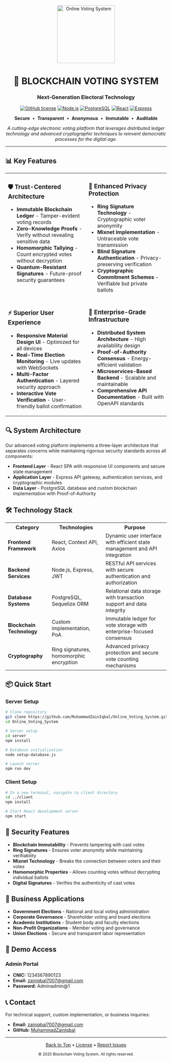 <div align="center">
  <img src="https://cdn.pixabay.com/photo/2020/10/26/00/16/ballot-5686045_1280.png" alt="Online Voting System" width="180" />
  
  # 🔐 BLOCKCHAIN VOTING SYSTEM
  
  <h3>Next-Generation Electoral Technology</h3>
  
  [![GitHub license](https://img.shields.io/badge/license-MIT-blue.svg)](LICENSE)
  [![Node.js](https://img.shields.io/badge/Node.js-Ready-brightgreen)](https://nodejs.org/)
  [![PostgreSQL](https://img.shields.io/badge/PostgreSQL-Powered-blue)](https://www.postgresql.org/)
  [![React](https://img.shields.io/badge/React-Frontend-61DAFB)](https://reactjs.org/)
  [![Express](https://img.shields.io/badge/Express-Backend-000000)](https://expressjs.com/)

  <p align="center">
    <b>Secure</b> &nbsp;&bull;&nbsp;
    <b>Transparent</b> &nbsp;&bull;&nbsp;
    <b>Anonymous</b> &nbsp;&bull;&nbsp;
    <b>Immutable</b> &nbsp;&bull;&nbsp;
    <b>Auditable</b>
  </p>
</div>

<p align="center">
  <i>A cutting-edge electronic voting platform that leverages distributed ledger technology and advanced cryptographic techniques to reinvent democratic processes for the digital age.</i>
</p>

---

## 📊 Key Features

<table>
  <tr>
    <td width="50%" valign="top">
      <h3>🛡️ Trust-Centered Architecture</h3>
      <ul>
        <li><b>Immutable Blockchain Ledger</b> - Tamper-evident voting records</li>
        <li><b>Zero-Knowledge Proofs</b> - Verify without revealing sensitive data</li>
        <li><b>Homomorphic Tallying</b> - Count encrypted votes without decryption</li>
        <li><b>Quantum-Resistant Signatures</b> - Future-proof security guarantees</li>
      </ul>
    </td>
    <td width="50%" valign="top">
      <h3>👤 Enhanced Privacy Protection</h3>
      <ul>
        <li><b>Ring Signature Technology</b> - Cryptographic voter anonymity</li>
        <li><b>Mixnet Implementation</b> - Untraceable vote transmission</li>
        <li><b>Blind Signature Authentication</b> - Privacy-preserving verification</li>
        <li><b>Cryptographic Commitment Schemes</b> - Verifiable but private ballots</li>
      </ul>
    </td>
  </tr>
  <tr>
    <td width="50%" valign="top">
      <h3>⚡ Superior User Experience</h3>
      <ul>
        <li><b>Responsive Material Design UI</b> - Optimized for all devices</li>
        <li><b>Real-Time Election Monitoring</b> - Live updates with WebSockets</li>
        <li><b>Multi-Factor Authentication</b> - Layered security approach</li>
        <li><b>Interactive Vote Verification</b> - User-friendly ballot confirmation</li>
      </ul>
    </td>
    <td width="50%" valign="top">
      <h3>📱 Enterprise-Grade Infrastructure</h3>
      <ul>
        <li><b>Distributed System Architecture</b> - High availability design</li>
        <li><b>Proof-of-Authority Consensus</b> - Energy-efficient validation</li>
        <li><b>Microservices-Based Backend</b> - Scalable and maintainable</li>
        <li><b>Comprehensive API Documentation</b> - Built with OpenAPI standards</li>
      </ul>
    </td>
  </tr>
</table>

## 🔍 System Architecture

Our advanced voting platform implements a three-layer architecture that separates concerns while maintaining rigorous security standards across all components:

- **Frontend Layer** - React SPA with responsive UI components and secure state management
- **Application Layer** - Express API gateway, authentication services, and cryptographic modules
- **Data Layer** - PostgreSQL database and custom blockchain implementation with Proof-of-Authority

## 🛠️ Technology Stack

<table>
  <tr>
    <th>Category</th>
    <th>Technologies</th>
    <th>Purpose</th>
  </tr>
  <tr>
    <td><b>Frontend Framework</b></td>
    <td>React, Context API, Axios</td>
    <td>Dynamic user interface with efficient state management and API integration</td>
  </tr>
  <tr>
    <td><b>Backend Services</b></td>
    <td>Node.js, Express, JWT</td>
    <td>RESTful API services with secure authentication and authorization</td>
  </tr>
  <tr>
    <td><b>Database Systems</b></td>
    <td>PostgreSQL, Sequelize ORM</td>
    <td>Relational data storage with transaction support and data integrity</td>
  </tr>
  <tr>
    <td><b>Blockchain Technology</b></td>
    <td>Custom implementation, PoA</td>
    <td>Immutable ledger for vote storage with enterprise-focused consensus</td>
  </tr>
  <tr>
    <td><b>Cryptography</b></td>
    <td>Ring signatures, homomorphic encryption</td>
    <td>Advanced privacy protection and secure vote counting mechanisms</td>
  </tr>
</table>

## 📦 Quick Start

### Server Setup

```bash
# Clone repository
git clone https://github.com/MuhammadZainIqbal/Online_Voting_System.git
cd Online_Voting_System

# Server setup
cd server
npm install

# Database initialization
node setup-database.js

# Launch server
npm run dev
```

### Client Setup

```bash
# In a new terminal, navigate to client directory
cd ../client
npm install

# Start React development server
npm start
```

## 🔐 Security Features

- **Blockchain Immutability** - Prevents tampering with cast votes
- **Ring Signatures** - Ensures voter anonymity while maintaining verifiability
- **Mixnet Technology** - Breaks the connection between voters and their votes
- **Homomorphic Properties** - Allows counting votes without decrypting individual ballots
- **Digital Signatures** - Verifies the authenticity of cast votes

## 🚀 Business Applications

- **Government Elections** - National and local voting administration
- **Corporate Governance** - Shareholder voting and board elections
- **Academic Institutions** - Student body and faculty elections
- **Non-Profit Organizations** - Member voting and governance
- **Union Elections** - Secure and transparent labor representation

## 🔑 Demo Access

### Admin Portal
- **CNIC:** 1234567890123
- **Email:** zainiqbal7007@gmail.com
- **Password:** Adminadmin@1

## 📞 Contact

For technical support, custom implementation, or business inquiries:

- **Email:** zainiqbal7007@gmail.com
- **GitHub:** [MuhammadZainIqbal](https://github.com/MuhammadZainIqbal)

---

<div align="center">
  <p>
    <a href="#-blockchain-voting-system">Back to Top</a> •
    <a href="LICENSE">License</a> •
    <a href="https://github.com/MuhammadZainIqbal/Online_Voting_System/issues">Report Issues</a>
  </p>
  
  <sub>© 2025 Blockchain Voting System. All rights reserved.</sub>
</div>